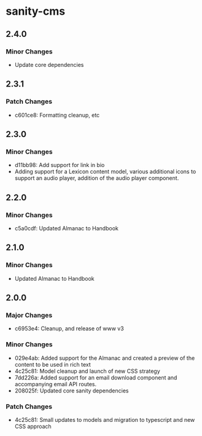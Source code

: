 # sanity-cms

## 2.4.0

### Minor Changes

- Update core dependencies

## 2.3.1

### Patch Changes

- c601ce8: Formatting cleanup, etc

## 2.3.0

### Minor Changes

- d11bb98: Add support for link in bio
- Adding support for a Lexicon content model, various additional icons to support an audio player, addition of the audio player component.

## 2.2.0

### Minor Changes

- c5a0cdf: Updated Almanac to Handbook

## 2.1.0

### Minor Changes

- Updated Almanac to Handbook

## 2.0.0

### Major Changes

- c6953e4: Cleanup, and release of www v3

### Minor Changes

- 029e4ab: Added support for the Almanac and created a preview of the content to be used in rich text
- 4c25c81: Model cleanup and launch of new CSS strategy
- 7dd226a: Added support for an email download component and accompanying email API routes.
- 208025f: Updated core sanity dependencies

### Patch Changes

- 4c25c81: Small updates to models and migration to typescript and new CSS approach
